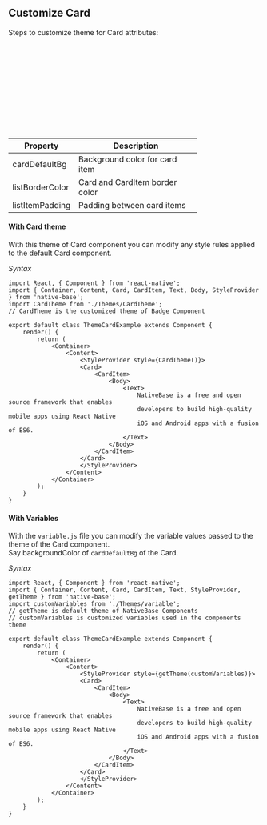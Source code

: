 ## Customize Card

Steps to customize theme for Card attributes:
<br />


<table>
  <thead>
    <tr style="border-style: hidden">
      <th style="border-style: hidden"><div style="background: url(https://docs.nativebase.io/docs/assets/iphone.png) no-repeat; padding: 63px 20px 100px 18px; width: 292px"><img src="{{('https://docs.nativebase.io/docs/assets/ios/guide/theme-card.png')}}" alt="" /></div></th>
    </tr>
  </thead>
</table>

<table class = "table table-hover" style="width: 75%; ">
        <thead>
            <tr>
                <th>Property</th>
                <th>Description</th>
            </tr>
        </thead>
        <tbody>
            <tr>
                <td>cardDefaultBg</td>
                <td>Background color for card item</td>
            </tr>
            <tr>
                <td>listBorderColor</td>
                <td>Card and CardItem border color</td>
            </tr>
            <tr>
                <td>listItemPadding</td>
                <td>Padding between card items</td>
            </tr>
        </tbody>
    </table>

#### With Card theme

With this theme of Card component you can modify any style rules applied to the default Card component.

*Syntax*

<pre class="line-numbers"><code class="language-jsx">import React, { Component } from 'react-native';
import { Container, Content, Card, CardItem, Text, Body, StyleProvider } from 'native-base';
import CardTheme from './Themes/CardTheme';
​// CardTheme is the customized theme of Badge Component
​
export default class ThemeCardExample extends Component {
    render() {
        return (
            &lt;Container>
                &lt;Content>
                    &lt;StyleProvider style={CardTheme()}>
                    &lt;Card>
                        &lt;CardItem>
                            &lt;Body>
                                &lt;Text>
                                    NativeBase is a free and open source framework that enables
                                    developers to build high-quality mobile apps using React Native
                                    iOS and Android apps with a fusion of ES6.
                                &lt;/Text>
                            &lt;/Body>
                        &lt;/CardItem>
                    &lt;/Card>
                    &lt;/StyleProvider>
                &lt;/Content>
            &lt;/Container>
        );
    }
}</code></pre>


#### With Variables

With the <code>variable.js</code> file you can modify the variable values passed to the theme of the Card component.<br />
Say backgroundColor of <code>cardDefaultBg</code> of the Card.

*Syntax*

<pre class="line-numbers"><code class="language-jsx">import React, { Component } from 'react-native';
import { Container, Content, Card, CardItem, Text, StyleProvider, getTheme } from 'native-base';
import customVariables from './Themes/variable';
​// getTheme is default theme of NativeBase Components
// customVariables is customized variables used in the components theme
​
export default class ThemeCardExample extends Component {
    render() {
        return (
            &lt;Container>
                &lt;Content>
                    &lt;StyleProvider style={getTheme(customVariables)}>
                    &lt;Card>
                        &lt;CardItem>
                            &lt;Body>
                                &lt;Text>
                                    NativeBase is a free and open source framework that enables
                                    developers to build high-quality mobile apps using React Native
                                    iOS and Android apps with a fusion of ES6.
                                &lt;/Text>
                            &lt;/Body>
                        &lt;/CardItem>
                    &lt;/Card>
                    &lt;/StyleProvider>
                &lt;/Content>
            &lt;/Container>
        );
    }
}</code></pre>
